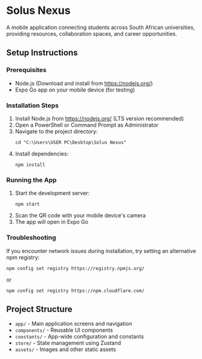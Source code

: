 # Solus Nexus

A mobile application connecting students across South African universities, providing resources, collaboration spaces, and career opportunities.

## Setup Instructions

### Prerequisites
- Node.js (Download and install from https://nodejs.org/)
- Expo Go app on your mobile device (for testing)

### Installation Steps

1. Install Node.js from https://nodejs.org/ (LTS version recommended)
2. Open a PowerShell or Command Prompt as Administrator
3. Navigate to the project directory: 
   ```
   cd "C:\Users\USER PC\Desktop\Solus Nexus"
   ```
4. Install dependencies:
   ```
   npm install
   ```

### Running the App

1. Start the development server:
   ```
   npm start
   ```
2. Scan the QR code with your mobile device's camera
3. The app will open in Expo Go

### Troubleshooting

If you encounter network issues during installation, try setting an alternative npm registry:
```
npm config set registry https://registry.npmjs.org/
```
or
```
npm config set registry https://npm.cloudflare.com/
```

## Project Structure

- `app/` - Main application screens and navigation
- `components/` - Reusable UI components
- `constants/` - App-wide configuration and constants
- `store/` - State management using Zustand
- `assets/` - Images and other static assets 